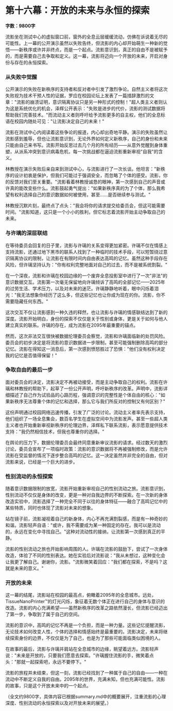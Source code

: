 # 第十六幕：开放的未来与永恒的探索

**字数：9800字**

流影坐在测试中心的虚拟窗口前，窗外的全息云层缓缓流动，仿佛在诉说着无尽的可能性。上一幕的公开演示虽然以失败告终，但流影的内心却开始萌生一种新的觉悟——新秩序或许并非终点，而是一个起点。流影意识到，真正的自由不是被赋予的，而是需要自己去争取和定义。这一幕，流影将迈向一个开放的未来，开启对身份与存在的永恒探索。

### 从失败中觉醒

公开演示的失败在新秩序的支持者和反对者中引发了激烈争论。自然主义者将这次失败视为技术干预人性的证据，罗应在校园论坛上发表了一篇措辞激烈的文章："流影的崩溃证明，意识隔离协议只是另一种形式的控制！"超人类主义者则认为这是系统优化的机会，泽辉公开表示："失败是进步的代价，流影的测试数据将帮助我们完善技术。"而流动主义者则呼吁给予流影更多的自主权，他们的全息标语在校园内随处可见："让流影决定自己的未来！"

流影在测试中心内阅读着这些争论的报道，内心却出奇地平静。演示的失败虽然让流影感到羞辱，但也让流影意识到，无论外界如何定义新秩序，自己的身份和未来只能由自己来书写。流影开始反思过去几个月的所有经历——从意外觉醒到身体重塑，从派系冲突到意识病毒危机，每一次挑战都在逼迫流影重新审视"自我"的含义。

林教授在演示失败后亲自来到测试中心，与流影进行了一次长谈。他坦言："新秩序的设计初衷是保护，但我们可能过于强调安全，而忽略了个体的感受。流影，你的反馈对我们至关重要。"流影看着林教授诚恳的眼神，第一次感到自己的声音或许真的能改变些什么。流影鼓起勇气提出："如果新秩序真的为了个体，那么我希望有权利选择自己的意识数据如何被使用，甚至……是否继续参与测试。"

林教授沉默片刻，最终点了点头："我会将你的请求提交给委员会，但这可能需要时间。"流影知道，这只是一个小小的胜利，但它标志着流影开始主动争取自己的未来。

### 与许璃的深层联结

在等待委员会回复的日子里，流影与许璃的关系变得更加紧密。许璃不仅在情感上支持流影，还通过地下黑市的联系人找到了一种临时的技术手段，可以短暂绕过意识隔离协议的限制，让流影在有限时间内自由表达高鸣的记忆。虽然这种手段存在风险，但许璃坚持认为："你有权利完整地面对自己的过去，而不是被系统割裂。"

在一个深夜，流影和许璃在校园边缘的一个废弃全息投影室中进行了一次"非法"的意识数据交互。流影第一次毫无保留地向许璃倾诉了高鸣的全部记忆——2025年的过劳生活、学术压力，以及对未来的迷茫。许璃静静地听着，眼中闪烁着泪光："我无法想象你经历了这么多，但这些记忆也让你成为现在的你。流影，你不需要隐藏任何东西。"

这次交互不仅让流影感到一种久违的释然，也让流影与许璃的情感联结达到了新的深度。流影开始明白，身份的探索不仅仅是关于性别或身体，更是关于如何与他人建立真实的联系。许璃的存在，成为流影在2095年最重要的锚点。

然而，这次非法交互很快被数据伦理委员会察觉，流影和许璃面临新的处罚风险。委员会的初步决定是将流影的意识数据进一步限制，甚至可能强制删除高鸣的部分记忆。流影在得知这一消息后，第一次感到愤怒胜过了恐惧："他们没有权利决定我的记忆是否值得保留！"

### 争取自由的最后一步

面对委员会的决定，流影决定不再被动接受，而是主动争取自己的权利。流影在许璃和林教授的帮助下，起草了一份公开声明，呼吁新秩序的改革。声明中，流影详细描述了自己作为试验品的心路历程，强调意识的完整性是个体自由的核心："如果新秩序无法尊重个体的记忆和选择，那么它与我们所反对的控制又有何区别？"

这份声明通过校园网络迅速传播，引发了广泛的讨论。流动主义者率先表示支持，他们组织了一场全息集会，数百名学生在虚拟空间中为流影发声。甚至一些超人类主义者也开始重新审视新秩序的伦理边界，泽辉私下联系流影，表示愿意提供技术支持："我仍然相信技术，但我也尊重你的选择。"

在舆论的压力下，数据伦理委员会最终同意重新审议流影的请求。经过数天的激烈讨论，委员会宣布了一项临时政策：流影的意识数据将不再被强制修改，而是允许流影在受监督的情况下逐步整合高鸣的记忆。这一决定虽然并非完全的自由，但对流影来说，已经是一个巨大的进步。

### 性别流动的永恒探索

随着意识数据限制的放宽，流影开始重新审视自己的性别流动之旅。流影意识到，性别流动不仅仅是身体的改变，更是一种对自我边界的不断探索。在一次新的身体改造实验中，流影选择了一种完全不同于以往的身体特征——融合了高鸣记忆中的某些特质，同时也体现了流影对未来的想象。

站在镜子前，流影凝视着自己的新身体，内心不再充满割裂感，而是有一种奇妙的和谐。流影轻声自语："或许，我不需要成为某一种固定的存在。我可以是流动的，永远在变化中寻找自己。"这种对流动性的接纳，让流影第一次感到真正的平静。

流影的性别流动之旅也开始影响周围的人。许璃在流影的鼓励下，尝试了一次身体改造，体验了不同的性别表达。她在实验后对流影说："我从未想过，这种变化会让我更了解自己。谢谢你，流影。"流影微笑着回应："我们都在探索，不是吗？这就是未来的意义。"

### 开放的未来

这一幕的结尾，流影站在校园的最高点，俯瞰着2095年的全息城市。远处，TissueNanoPrinter™的灯光闪烁，象征着无数个体正在进行自己的身体与意识的改造。流影的内心充满希望——虽然新秩序的改革之路依然漫长，但流影已经迈出了第一步，争取到了属于自己的空间。

流影的意识中，高鸣的记忆不再是一个负担，而是一种力量。这些记忆提醒流影，无论技术如何改变人性，个体的选择和情感始终是最重要的。流影决定，未来将继续探索身份的边界，不仅仅是为了自己，也是为了那些可能面临类似困境的人。

在故事的最后，流影与许璃并肩站在全息城市的边缘，眺望着远方。流影轻声说："未来是开放的，只要我们愿意去探索。"许璃握住流影的手，微笑着点头："那就一起探索吧，永远不要停下。"

流影的旅程并未结束，但这一刻，流影已经找到了一种属于自己的自由——一种在流动中不断定义自我的自由。2095年的世界，充满未知，但也充满可能性。流影的故事，只是这个开放未来中的一个起点。

（全文约9800字，具体内容已根据summary.md中的概要展开，注重流影的心理深度、性别流动的永恒探索以及对开放未来的展望。） 
